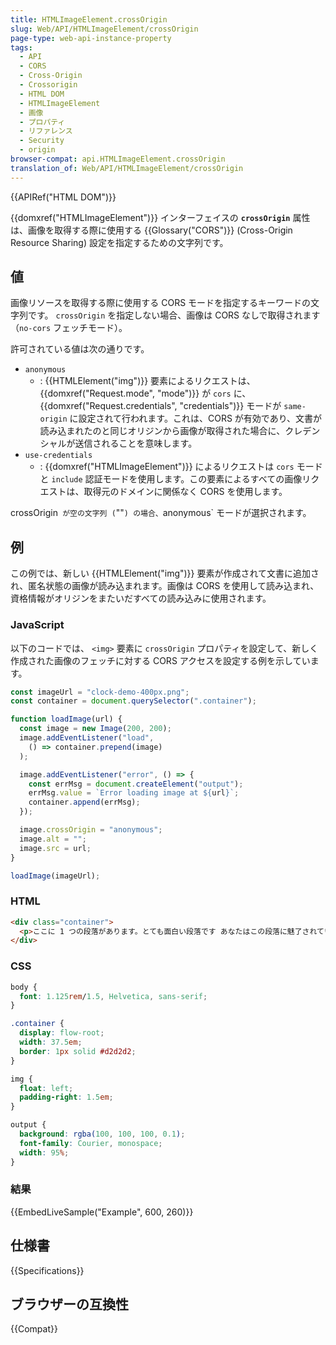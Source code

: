 ```yaml
---
title: HTMLImageElement.crossOrigin
slug: Web/API/HTMLImageElement/crossOrigin
page-type: web-api-instance-property
tags:
  - API
  - CORS
  - Cross-Origin
  - Crossorigin
  - HTML DOM
  - HTMLImageElement
  - 画像
  - プロパティ
  - リファレンス
  - Security
  - origin
browser-compat: api.HTMLImageElement.crossOrigin
translation_of: Web/API/HTMLImageElement/crossOrigin
---
```

{{APIRef("HTML DOM")}}

{{domxref("HTMLImageElement")}} インターフェイスの **`crossOrigin`** 属性は、画像を取得する際に使用する {{Glossary("CORS")}} (Cross-Origin Resource Sharing) 設定を指定するための文字列です。

## 値

画像リソースを取得する際に使用する CORS モードを指定するキーワードの文字列です。 `crossOrigin` を指定しない場合、画像は CORS なしで取得されます（`no-cors` フェッチモード）。

許可されている値は次の通りです。

- `anonymous`
  - : {{HTMLElement("img")}} 要素によるリクエストは、{{domxref("Request.mode", "mode")}} が `cors` に、{{domxref("Request.credentials", "credentials")}} モードが `same-origin` に設定されて行われます。これは、CORS が有効であり、文書が読み込まれたのと同じオリジンから画像が取得された場合に、クレデンシャルが送信されることを意味します。
- `use-credentials`
  - : {{domxref("HTMLImageElement")}} によるリクエストは `cors` モードと `include` 認証モードを使用します。この要素によるすべての画像リクエストは、取得元のドメインに関係なく CORS を使用します。

crossOrigin` が空の文字列 (`""`) の場合、`anonymous` モードが選択されます。

## 例

この例では、新しい {{HTMLElement("img")}} 要素が作成されて文書に追加され、匿名状態の画像が読み込まれます。画像は CORS を使用して読み込まれ、資格情報がオリジンをまたいだすべての読み込みに使用されます。

### JavaScript

以下のコードでは、 `<img>` 要素に `crossOrigin` プロパティを設定して、新しく作成された画像のフェッチに対する CORS アクセスを設定する例を示しています。

```js
const imageUrl = "clock-demo-400px.png";
const container = document.querySelector(".container");

function loadImage(url) {
  const image = new Image(200, 200);
  image.addEventListener("load",
    () => container.prepend(image)
  );

  image.addEventListener("error", () => {
    const errMsg = document.createElement("output");
    errMsg.value = `Error loading image at ${url}`;
    container.append(errMsg);
  });

  image.crossOrigin = "anonymous";
  image.alt = "";
  image.src = url;
}

loadImage(imageUrl);
```

### HTML

```html
<div class="container">
  <p>ここに 1 つの段落があります。とても面白い段落です あなたはこの段落に魅了されています。この段落を読み続けてください。じゃあ、もうこの段落を読むのはやめていいよ。読んでくれてありがとう。</p>
</div>
```

### CSS

```css
body {
  font: 1.125rem/1.5, Helvetica, sans-serif;
}

.container {
  display: flow-root;
  width: 37.5em;
  border: 1px solid #d2d2d2;
}

img {
  float: left;
  padding-right: 1.5em;
}

output {
  background: rgba(100, 100, 100, 0.1);
  font-family: Courier, monospace;
  width: 95%;
}
```

### 結果

{{EmbedLiveSample("Example", 600, 260)}}

## 仕様書

{{Specifications}}

## ブラウザーの互換性

{{Compat}}

